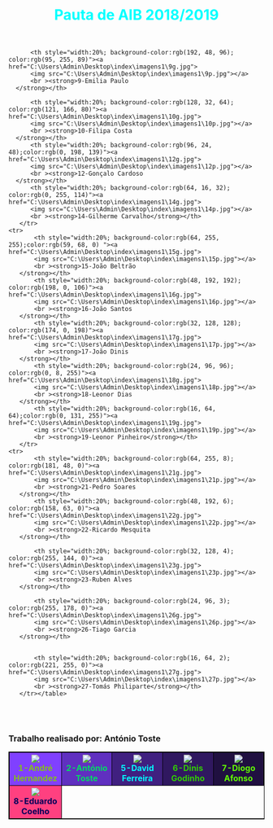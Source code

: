 
<!DOCTYPE html>
<html>
 <head>
  <meta charset="UTF-8">
   <title> Pauta de AIB 2018/2019 </title>

 </head>
  <body>
    <h1 style="text-align:center; color:aqua;"> Pauta de AIB 2018/2019 </h1><br >
<table style width="100%; vertical-align:top;height:100%; align:center">  <!-- os comandos vertival align e height eu fui aprender pois esquecime de fechar a tag <table> então não conseguia fazer o footer ficar em baixo da tabela,
 por isso pesquisei o erro e encontrei que isso deveria resolver, mas não resolver. -->
    <style>
    table, th, td {
      border: 1px solid black
    }
    </style>  <!-- Estes passos serviram para por o título, para indicar ao browser para ler os acentos corretamente no teclado português, e para indicar certas expecificações da tabela -->
    <tr>
          <th style="width:20%; background-color:rgb(128, 64,255);color:rgb(130, 190, 33);""><a href="C:\Users\Admin\Desktop\index\imagens1\1g.jpg">
          <img src="C:\Users\Admin\Desktop\index\imagens1\1p.jpg"></a>
          <br ><strong> 1-André Hernandez     <!-- Depois deste passo eu copiei e alterei poucas coisas, fazendo o processo muito mais facil e eficiente -->
      </strong></th>
          <th style="width:20%; background-color:rgb(96, 48, 192);color:rgb(0, 220, 99)"><a href="C:\Users\Admin\Desktop\index\imagens1\2g.jpg">
          <img src="C:\Users\Admin\Desktop\index\imagens1\2p.jpg"></a>
          <br ><strong> 2-António Toste
      </strong></th>
          <th style="width:20%; background-color:rgb(64, 32, 128);color:rgb(0, 255, 255)"><a href="C:\Users\Admin\Desktop\index\imagens1\5g.jpg">
          <img src="C:\Users\Admin\Desktop\index\imagens1\5p.jpg"></a>
          <br ><strong>5-David Ferreira
      </strong></th>
          <th style="width:20%; background-color:rgb(48, 24, 96); color:rgb(49, 204, 2)"><a href="C:\Users\Admin\Desktop\index\imagens1\6g.jpg">
          <img src="C:\Users\Admin\Desktop\index\imagens1\6p.jpg"></a>
          <br ><strong>6-Dinis Godinho
      </strong></th>
          <th style="width:20%; background-color:rgb(32, 16, 64); color:rgb(97, 255, 0)"><a href="C:\Users\Admin\Desktop\index\imagens1\7g.jpg">
          <img src="C:\Users\Admin\Desktop\index\imagens1\7p.jpg"></a>
          <br ><strong>7-Diogo Afonso  <!-- Decidi fazer em filas com 5 alunos pois somos 20 alunos e assim fica um bloco compacto-->        </strong></th>
      </tr>
    <tr>
        <th style="width:20%; background-color:rgb(255, 64, 128); color:rgb(0, 1, 89)"><a href="C:\Users\Admin\Desktop\index\imagens1\8g.jpg">
          <img src="C:\Users\Admin\Desktop\index\imagens1\8p.jpg"></a>
          <br ><strong>8-Eduardo Coelho
      </strong></th>

          <th style="width:20%; background-color:rgb(192, 48, 96); color:rgb(95, 255, 89)"><a href="C:\Users\Admin\Desktop\index\imagens1\9g.jpg">
          <img src="C:\Users\Admin\Desktop\index\imagens1\9p.jpg"></a>
          <br ><strong>9-Emilia Paulo
      </strong></th>

          <th style="width:20%; background-color:rgb(128, 32, 64); color:rgb(121, 166, 80)"><a href="C:\Users\Admin\Desktop\index\imagens1\10g.jpg">
          <img src="C:\Users\Admin\Desktop\index\imagens1\10p.jpg"></a>
          <br ><strong>10-Filipa Costa
      </strong></th>
          <th style="width:20%; background-color:rgb(96, 24, 48);color:rgb(0, 198, 139)"><a href="C:\Users\Admin\Desktop\index\imagens1\12g.jpg">
          <img src="C:\Users\Admin\Desktop\index\imagens1\12p.jpg"></a>
          <br ><strong>12-Gonçalo Cardoso
      </strong></th>
          <th style="width:20%; background-color:rgb(64, 16, 32); color:rgb(0, 255, 114)"><a href="C:\Users\Admin\Desktop\index\imagens1\14g.jpg">
          <img src="C:\Users\Admin\Desktop\index\imagens1\14p.jpg"></a>
          <br ><strong>14-Gilherme Carvalho</strong></th>
       </tr>
    <tr>
           <th style="width:20%; background-color:rgb(64, 255, 255);color:rgb(59, 68, 0) "><a href="C:\Users\Admin\Desktop\index\imagens1\15g.jpg">
           <img src="C:\Users\Admin\Desktop\index\imagens1\15p.jpg"></a>
           <br ><strong>15-João Beltrão
       </strong></th>
           <th style="width:20%; background-color:rgb(48, 192, 192); color:rgb(198, 0, 106)"><a href="C:\Users\Admin\Desktop\index\imagens1\16g.jpg">
           <img src="C:\Users\Admin\Desktop\index\imagens1\16p.jpg"></a>
           <br ><strong>16-João Santos
       </strong></th>
           <th style="width:20%; background-color:rgb(32, 128, 128); color:rgb(174, 0, 198)"><a href="C:\Users\Admin\Desktop\index\imagens1\17g.jpg">
           <img src="C:\Users\Admin\Desktop\index\imagens1\17p.jpg"></a>
           <br ><strong>17-João Dinis
       </strong></th>
           <th style="width:20%; background-color:rgb(24, 96, 96); color:rgb(0, 8, 255)"><a href="C:\Users\Admin\Desktop\index\imagens1\18g.jpg">
           <img src="C:\Users\Admin\Desktop\index\imagens1\18p.jpg"></a>
           <br ><strong>18-Leonor Dias
       </strong></th>
           <th style="width:20%; background-color:rgb(16, 64, 64);color:rgb(0, 131, 255)"><a href="C:\Users\Admin\Desktop\index\imagens1\19g.jpg">
           <img src="C:\Users\Admin\Desktop\index\imagens1\19p.jpg"></a>
           <br ><strong>19-Leonor Pinheiro</strong></th>
       </tr>
    <tr>
           <th style="width:20%; background-color:rgb(64, 255, 8); color:rgb(181, 48, 0)"><a href="C:\Users\Admin\Desktop\index\imagens1\21g.jpg">
           <img src="C:\Users\Admin\Desktop\index\imagens1\21p.jpg"></a>
           <br ><strong>21-Pedro Soares
       </strong></th>
           <th style="width:20%; background-color:rgb(48, 192, 6); color:rgb(158, 63, 0)"><a href="C:\Users\Admin\Desktop\index\imagens1\22g.jpg">
           <img src="C:\Users\Admin\Desktop\index\imagens1\22p.jpg"></a>
           <br ><strong>22-Ricardo Mesquita
       </strong></th>

           <th style="width:20%; background-color:rgb(32, 128, 4); color:rgb(255, 144, 0)"><a href="C:\Users\Admin\Desktop\index\imagens1\23g.jpg">
           <img src="C:\Users\Admin\Desktop\index\imagens1\23p.jpg"></a>
           <br ><strong>23-Ruben Alves
       </strong></th>

           <th style="width:20%; background-color:rgb(24, 96, 3); color:rgb(255, 178, 0)"><a href="C:\Users\Admin\Desktop\index\imagens1\26g.jpg">
           <img src="C:\Users\Admin\Desktop\index\imagens1\26p.jpg"></a>
           <br ><strong>26-Tiago Garcia
       </strong></th>


           <th style="width:20%; background-color:rgb(16, 64, 2); color:rgb(221, 255, 0)"><a href="C:\Users\Admin\Desktop\index\imagens1\27g.jpg">
           <img src="C:\Users\Admin\Desktop\index\imagens1\27p.jpg"></a>
           <br ><strong>27-Tomás Philiparte</strong></th>
       </tr></table>
<!-- Isto são as tabelas, sendo o 1º tr a primeira linha o 2ºtr a segunda-->

<br ><br ><footer><h3> Trabalho realisado por:<b> António Toste</b></h3> </footer>
  </body>
</html>
